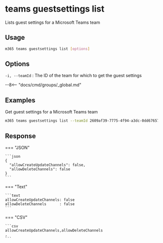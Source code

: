 # teams guestsettings list

Lists guest settings for a Microsoft Teams team

## Usage

```sh
m365 teams guestsettings list [options]
```

## Options

`-i, --teamId`
: The ID of the team for which to get the guest settings

--8<-- "docs/cmd/groups/_global.md"

## Examples

Get guest settings for a Microsoft Teams team

```sh
m365 teams guestsettings list --teamId 2609af39-7775-4f94-a3dc-0dd67657e900
```

## Response

=== "JSON"

    ```json
    {
      "allowCreateUpdateChannels": false,
      "allowDeleteChannels": false
    }
    ```

=== "Text"

    ```text
    allowCreateUpdateChannels: false
    allowDeleteChannels      : false
    ```

=== "CSV"

    ```csv
    allowCreateUpdateChannels,allowDeleteChannels
    ,
    ```
